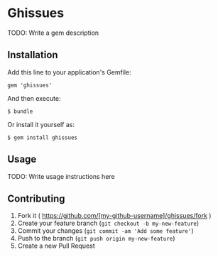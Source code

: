 # Ghissues

TODO: Write a gem description

## Installation

Add this line to your application's Gemfile:

    gem 'ghissues'

And then execute:

    $ bundle

Or install it yourself as:

    $ gem install ghissues

## Usage

TODO: Write usage instructions here

## Contributing

1. Fork it ( https://github.com/[my-github-username]/ghissues/fork )
2. Create your feature branch (`git checkout -b my-new-feature`)
3. Commit your changes (`git commit -am 'Add some feature'`)
4. Push to the branch (`git push origin my-new-feature`)
5. Create a new Pull Request
